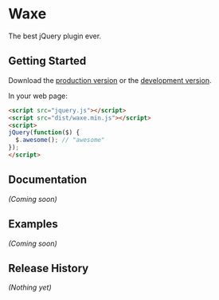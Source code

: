 # Waxe

The best jQuery plugin ever.

## Getting Started
Download the [production version][min] or the [development version][max].

[min]: https://raw.github.com/LeResKP/waxe/master/dist/waxe.min.js
[max]: https://raw.github.com/LeResKP/waxe/master/dist/waxe.js

In your web page:

```html
<script src="jquery.js"></script>
<script src="dist/waxe.min.js"></script>
<script>
jQuery(function($) {
  $.awesome(); // "awesome"
});
</script>
```

## Documentation
_(Coming soon)_

## Examples
_(Coming soon)_

## Release History
_(Nothing yet)_
